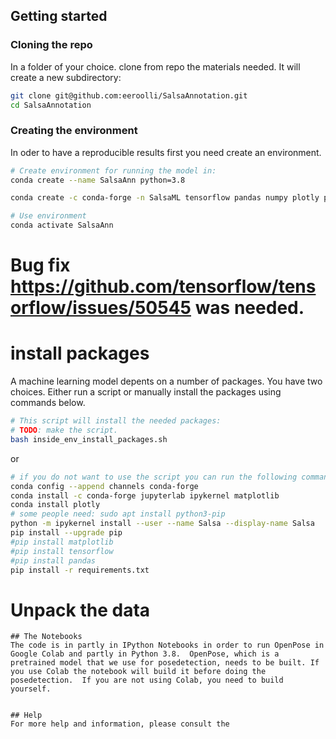 

## Getting started

### Cloning the repo

In a folder of your choice. clone from repo the materials needed. It will create a new subdirectory:
```bash
git clone git@github.com:eeroolli/SalsaAnnotation.git
cd SalsaAnnotation
```

### Creating the environment
In oder to have a reproducible results first you need create an environment.   
```bash
# Create environment for running the model in: 
conda create --name SalsaAnn python=3.8

conda create -c conda-forge -n SalsaML tensorflow pandas numpy plotly pip python=3.6

# Use environment
conda activate SalsaAnn
```
# Bug fix https://github.com/tensorflow/tensorflow/issues/50545 was needed.

# install packages
A machine learning model depents on a number of packages.   You have two choices. Either run a script or manually install the packages using commands below. 

```bash
# This script will install the needed packages:
# TODO: make the script.
bash inside_env_install_packages.sh
``` 
or

```bash
# if you do not want to use the script you can run the following commands:
conda config --append channels conda-forge
conda install -c conda-forge jupyterlab ipykernel matplotlib
conda install plotly
# some people need: sudo apt install python3-pip
python -m ipykernel install --user --name Salsa --display-name Salsa
pip install --upgrade pip
#pip install matplotlib
#pip install tensorflow
#pip install pandas
pip install -r requirements.txt
```

# Unpack the data


```
## The Notebooks
The code is in partly in IPython Notebooks in order to run OpenPose in Google Colab and partly in Python 3.8.  OpenPose, which is a pretrained model that we use for posedetection, needs to be built. If you use Colab the notebook will build it before doing the posedetection.  If you are not using Colab, you need to build yourself. 


## Help
For more help and information, please consult the 

